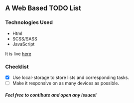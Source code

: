 ## A Web Based TODO List

### Technologies Used

* Html
* SCSS/SASS
* JavaScript

It is live [here](https://subhash3.github.io/To-Do-List/)

### Checklist
- [x] Use local-storage to store lists and corresponding tasks.
- [ ] Make it responsive on as many devices as possible.

##### Feel free to contibute and open any issues!